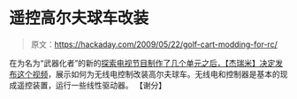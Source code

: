 # 遥控高尔夫球车改装

> 原文：<https://hackaday.com/2009/05/22/golf-cart-modding-for-rc/>

在为名为“武器化者”的新的[探索电视节目制作了几个单元之后，【杰瑞米】决定](http://hackaday.com/2009/04/30/battle-cars/)[发布这个视频](http://spacematters.blip.tv/file/2123217/)，展示如何为无线电控制改装高尔夫球车。无线电和控制器是基本的现成遥控装置，运行一些线性驱动器。
【谢分】
